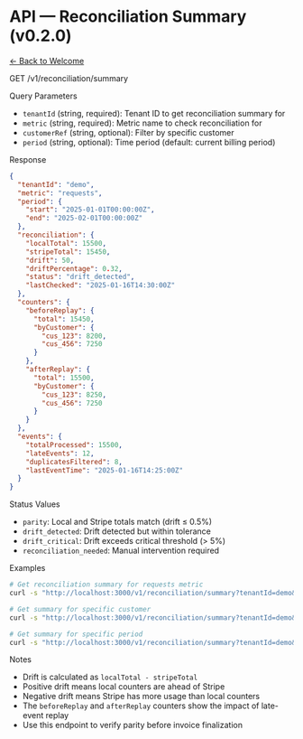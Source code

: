# API — Reconciliation Summary (v0.2.0)

[← Back to Welcome](../welcome.md)

GET /v1/reconciliation/summary

Query Parameters
- `tenantId` (string, required): Tenant ID to get reconciliation summary for
- `metric` (string, required): Metric name to check reconciliation for
- `customerRef` (string, optional): Filter by specific customer
- `period` (string, optional): Time period (default: current billing period)

Response
```json
{
  "tenantId": "demo",
  "metric": "requests",
  "period": {
    "start": "2025-01-01T00:00:00Z",
    "end": "2025-02-01T00:00:00Z"
  },
  "reconciliation": {
    "localTotal": 15500,
    "stripeTotal": 15450,
    "drift": 50,
    "driftPercentage": 0.32,
    "status": "drift_detected",
    "lastChecked": "2025-01-16T14:30:00Z"
  },
  "counters": {
    "beforeReplay": {
      "total": 15450,
      "byCustomer": {
        "cus_123": 8200,
        "cus_456": 7250
      }
    },
    "afterReplay": {
      "total": 15500,
      "byCustomer": {
        "cus_123": 8250,
        "cus_456": 7250
      }
    }
  },
  "events": {
    "totalProcessed": 15500,
    "lateEvents": 12,
    "duplicatesFiltered": 8,
    "lastEventTime": "2025-01-16T14:25:00Z"
  }
}
```

Status Values
- `parity`: Local and Stripe totals match (drift ≤ 0.5%)
- `drift_detected`: Drift detected but within tolerance
- `drift_critical`: Drift exceeds critical threshold (> 5%)
- `reconciliation_needed`: Manual intervention required

Examples
```bash
# Get reconciliation summary for requests metric
curl -s "http://localhost:3000/v1/reconciliation/summary?tenantId=demo&metric=requests" | jq

# Get summary for specific customer
curl -s "http://localhost:3000/v1/reconciliation/summary?tenantId=demo&metric=requests&customerRef=cus_123" | jq

# Get summary for specific period
curl -s "http://localhost:3000/v1/reconciliation/summary?tenantId=demo&metric=requests&period=2025-01" | jq
```

Notes
- Drift is calculated as `localTotal - stripeTotal`
- Positive drift means local counters are ahead of Stripe
- Negative drift means Stripe has more usage than local counters
- The `beforeReplay` and `afterReplay` counters show the impact of late-event replay
- Use this endpoint to verify parity before invoice finalization
